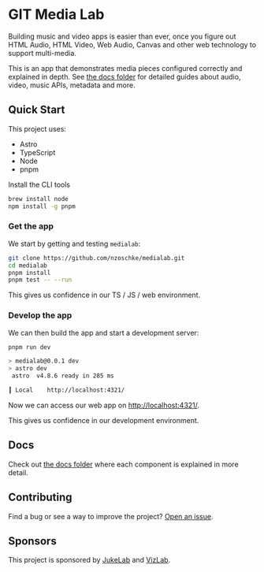 # GIT Media Lab

Building music and video apps is easier than ever, once you figure out HTML Audio, HTML Video, Web Audio, Canvas and other web technology to support multi-media.

This is an app that demonstrates media pieces configured correctly and explained in depth. See [the docs folder](src/content/doc) for detailed guides about audio, video, music APIs, metadata and more.

## Quick Start

This project uses:

- Astro
- TypeScript
- Node
- pnpm

Install the CLI tools

```bash
brew install node
npm install -g pnpm
```

### Get the app

We start by getting and testing `medialab`:

```bash
git clone https://github.com/nzoschke/medialab.git
cd medialab
pnpm install
pnpm test -- --run
```

This gives us confidence in our TS / JS / web environment.

### Develop the app

We can then build the app and start a development server:

```bash
pnpm run dev

> medialab@0.0.1 dev
> astro dev
 astro  v4.8.6 ready in 285 ms

┃ Local    http://localhost:4321/
```

Now we can access our web app on [http://localhost:4321/](http://localhost:4321/).

This gives us confidence in our development environment.

## Docs

Check out [the docs folder](src/content/doc) where each component is explained in more detail.

## Contributing

Find a bug or see a way to improve the project? [Open an issue](https://github.com/nzoschke/medialab/issues).

## Sponsors

This project is sponsored by [JukeLab](https://jukelab.com) and [VizLab](https://vizlab.app).
